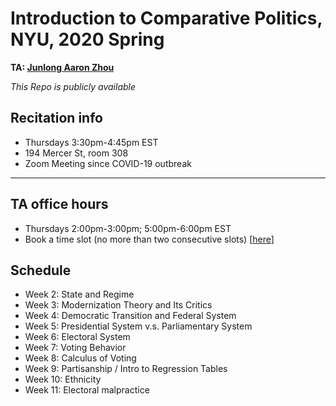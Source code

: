 # Introduction to Comparative Politics, NYU, 2020 Spring

**TA: [Junlong Aaron Zhou](http://www.zhoujunlong.com)**

*This Repo is publicly available* 


## Recitation info

- Thursdays 3:30pm-4:45pm EST
- 194 Mercer St, room 308
- Zoom Meeting since COVID-19 outbreak

---

## TA office hours

- Thursdays 2:00pm-3:00pm; 5:00pm-6:00pm EST 
- Book a time slot (no more than two consecutive slots) [[here](https://calendly.com/jlzhou/15min)]


## Schedule

- Week 2: State and Regime 
- Week 3: Modernization Theory and Its Critics
- Week 4: Democratic Transition and Federal System
- Week 5: Presidential System v.s. Parliamentary System
- Week 6: Electoral System
- Week 7: Voting Behavior
- Week 8: Calculus of Voting
- Week 9: Partisanship / Intro to Regression Tables
- Week 10: Ethnicity
- Week 11: Electoral malpractice 
